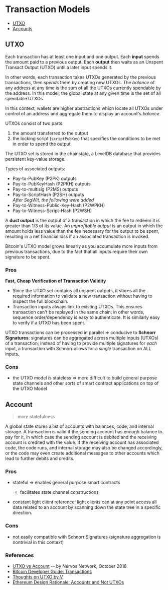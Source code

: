 # Transaction Models

* [UTXO](#utxo)
* [Accounts](#account)

## UTXO <a name = "utxo"></a>
Each transaction has at least one input and one output. Each **input** spends the amount paid to a previous output. Each **output** then waits as an Unspent Transact Output (UTXO) until a later input spends it.

In other words, each transaction takes UTXOs generated by the previous transactions, then *spends* them by creating new UTXOs. The *balance* of any address at any time is the sum of all the UTXOs currently spendable by the address. In this model, the global state at any given time is the set of all spendable UTXOs.

In this context, wallets are higher abstractions which locate all UTXOs under control of an address and aggregate them to display an account's *balance*.

UTXOs consist of two parts:
1. the amount transferred to the output
2. the locking script (`scriptPubKey`) that specifies the conditions to be met in order to spend the output

The UTXO set is stored in the chainstate, a LevelDB database that provides persistent key-value storage. 

Types of associated outputs:
* Pay-to-PubKey (P2PK) outputs
* Pay-to-PubKeyHash (P2PKH) outputs
* Pay-to-multisig (P2MS) outputs
* Pay-to-ScriptHash (P2SH) outputs<br>
*After SegWit, the following were added*
* Pay-to-Witness-Public-Key-Hash (P2WPKH)
* Pay-to-Witness-Script-Hash (P2WSH)

A **dust output** is the output of a transaction in which the fee to redeem it is greater than 1/3 of its value. An *unprofitable output* is an output in which the amount holds less value than the fee necessary for the output to be spent, resulting in a net financial loss if an associated transaction is invoked.

Bitcoin's UTXO model grows linearly as you accumulate more inputs from previous transactions, due to the fact that all inputs require their own signature to be spent.

### Pros
**Fast, Cheap Verification of Transaction Validity**
* Since the UTXO set contains all unspent outputs, it stores all the required information to validate a new transaction without having to inspect the full blockchain.
* Transaction inputs always link to existing UTXOs. This ensures transaction can't be replayed in the same chain; in other words, sequence order/dependency is easy to authenticate. It is similarly easy to verify if a UTXO has been spent.

UTXO transactions can be processed in parallel => conducive to **Schnorr Signatures**: signatures can be aggregated across multiple inputs (UTXOs) of a transaction; instead of having to provide multiple signatures for *each* input, a transaction with Schnorr allows for a *single* transaction on ALL inputs.

### Cons
* the UTXO model is stateless => more difficult to build general purpose state channels and other sorts of smart contract applications on top of the UTXO Model

## Account <a name = "account"></a>
> more statefulness

A global state stores a list of accounts with balances, code, and internal storage. A transaction is valid if the sending account has enough balance to pay for it, in which case the sending account is debited and the receiving account is credited with the value. If the receiving account has associated code, the code runs, and internal storage may also be changed accordingly, or the code may even create additional messages to other accounts which lead to further debits and credits.

### Pros
* stateful => enables general purpose smart contracts
    * facilitates state channel constructions

* constant light client reference: light clients can at any point access all data related to an account by scanning down the state tree in a specific direction.

### Cons
* not easily compatible with Schnorr Signatures (signature aggregation is nontrivial in this context)

### References
* [UTXO vs Account](https://medium.com/nervosnetwork/my-comparison-between-the-utxo-and-account-model-821eb46691b2) -- by Nervos Network, October 2018
* [Bitcoin Developer Guide: Transactions](https://bitcoin.org/en/developer-guide#transactions)
* [Thoughts on UTXO by V](https://medium.com/@ConsenSys/thoughts-on-utxo-by-vitalik-buterin-2bb782c67e53)
* [Ethereum Design Rationale: Accounts and Not UTXOs](https://github.com/ethereum/wiki/wiki/Design-Rationale#accounts-and-not-utxos)